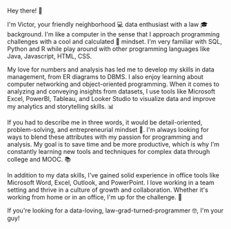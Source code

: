 Hey there! 👋

I'm Victor, your friendly neighborhood 💻 data enthusiast with a law 🎓 background. I'm like a computer in the sense that I approach programming challenges with a cool and calculated 🧐 mindset. I'm very familiar with SQL, Python and R while play around with other programming languages like Java, Javascript, HTML, CSS.

My love for numbers and analysis has led me to develop my skills in data management, from ER diagrams to DBMS. I also enjoy learning about computer networking and object-oriented programming. When it comes to analyzing and conveying insights from datasets, I use tools like Microsoft Excel, PowerBI, Tableau, and Looker Studio to visualize data and improve my analytics and storytelling skills. 📊

If you had to describe me in three words, it would be detail-oriented, problem-solving, and entrepreneurial mindset 🚀. I'm always looking for ways to blend these attributes with my passion for programming and analysis. My goal is to save time and be more productive, which is why I'm constantly learning new tools and techniques for complex data through college and MOOC. 📚

In addition to my data skills, I've gained solid experience in office tools like Microsoft Word, Excel, Outlook, and PowerPoint. I love working in a team setting and thrive in a culture of growth and collaboration. Whether it's working from home or in an office, I'm up for the challenge. 🤝

If you're looking for a data-loving, law-grad-turned-programmer 🤓, I'm your guy!
